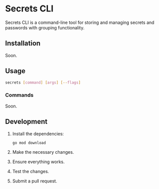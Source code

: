 # Secrets CLI

Secrets CLI is a command-line tool for storing and managing secrets and passwords with grouping functionality.

## Installation

Soon.

## Usage

```bash
secrets [command] [args] [--flags]
```

### Commands

Soon.

## Development

1. Install the dependencies:

   ```bash
   go mod download
   ```

2. Make the necessary changes.

3. Ensure everything works.

4. Test the changes.

5. Submit a pull request.

